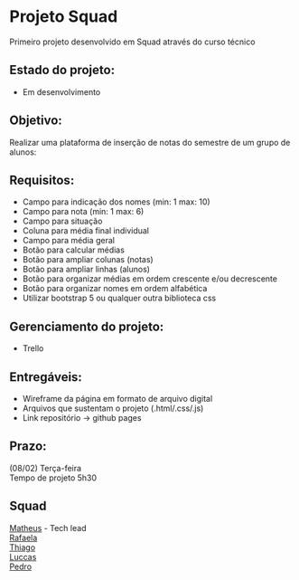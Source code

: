 # Projeto Squad

Primeiro projeto desenvolvido em Squad através do curso técnico<br>

## Estado do projeto:
- Em desenvolvimento

## Objetivo:
 Realizar uma plataforma de inserção de notas do semestre de um grupo de alunos:

## Requisitos:
- Campo para indicação dos nomes (min: 1 max: 10)
- Campo para nota (min: 1 max: 6)
- Campo para situação
- Coluna para média final individual
- Campo para média geral
- Botão para calcular médias
- Botão para ampliar colunas (notas)
- Botão para ampliar linhas (alunos)
- Botão para organizar médias em ordem crescente e/ou decrescente
- Botão para organizar nomes em ordem alfabética
- Utilizar bootstrap 5 ou qualquer outra biblioteca css

## Gerenciamento do projeto:
 - Trello


## Entregáveis:
-	Wireframe da página em formato de arquivo digital
-	Arquivos que sustentam o projeto (.html/.css/.js)
-	Link repositório -> github pages

## Prazo:
(08/02) Terça-feira<br>
Tempo de projeto 5h30

## Squad
  [Matheus](https://github.com/MatheusAlvarez "GitHub do Matheus") - Tech lead <br>
  [Rafaela](https://github.com/RafaelaMascarenhas "GitHub da Rafaela")<br>
  [Thiago](https://github.com/Thmsantos "GitHub do Thiago")<br>
  [Luccas](https://github.com/LuccasThiago "GitHub do Luccas")<br>
  [Pedro](https://github.com/pedropalugan "GitHub do Pedro")

    
